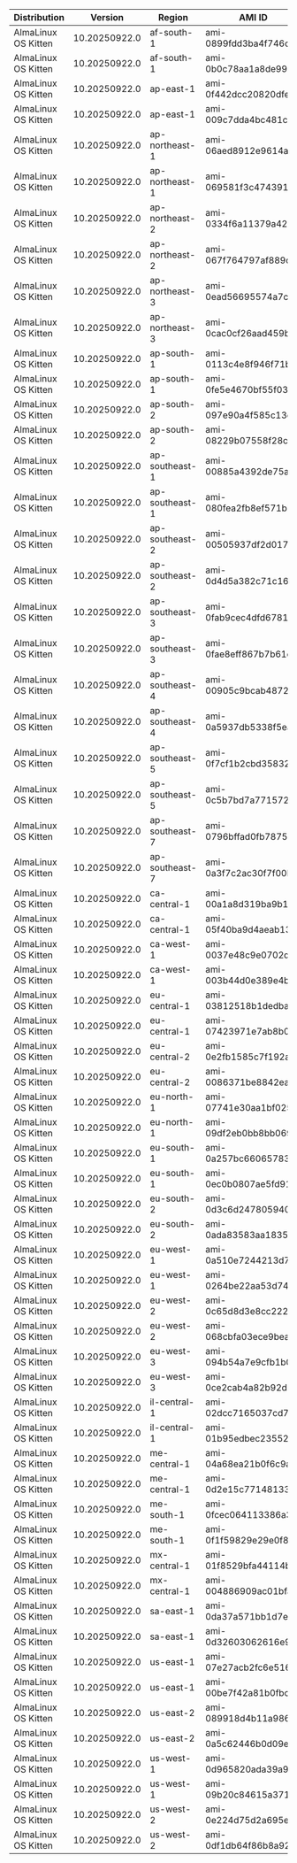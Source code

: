 | Distribution        | Version       | Region         | AMI ID                | Arch    |
| ------------------- | ------------- | -------------- | --------------------- | ------- |
| AlmaLinux OS Kitten | 10.20250922.0 | af-south-1     | ami-0899fdd3ba4f746c8 | x86_64  |
| AlmaLinux OS Kitten | 10.20250922.0 | af-south-1     | ami-0b0c78aa1a8de996a | aarch64 |
| AlmaLinux OS Kitten | 10.20250922.0 | ap-east-1      | ami-0f442dcc20820dfea | x86_64  |
| AlmaLinux OS Kitten | 10.20250922.0 | ap-east-1      | ami-009c7dda4bc481c95 | aarch64 |
| AlmaLinux OS Kitten | 10.20250922.0 | ap-northeast-1 | ami-06aed8912e9614ac9 | x86_64  |
| AlmaLinux OS Kitten | 10.20250922.0 | ap-northeast-1 | ami-069581f3c474391a8 | aarch64 |
| AlmaLinux OS Kitten | 10.20250922.0 | ap-northeast-2 | ami-0334f6a11379a4285 | x86_64  |
| AlmaLinux OS Kitten | 10.20250922.0 | ap-northeast-2 | ami-067f764797af889ca | aarch64 |
| AlmaLinux OS Kitten | 10.20250922.0 | ap-northeast-3 | ami-0ead56695574a7c24 | x86_64  |
| AlmaLinux OS Kitten | 10.20250922.0 | ap-northeast-3 | ami-0cac0cf26aad459bc | aarch64 |
| AlmaLinux OS Kitten | 10.20250922.0 | ap-south-1     | ami-0113c4e8f946f71bb | x86_64  |
| AlmaLinux OS Kitten | 10.20250922.0 | ap-south-1     | ami-0fe5e4670bf55f035 | aarch64 |
| AlmaLinux OS Kitten | 10.20250922.0 | ap-south-2     | ami-097e90a4f585c13cc | x86_64  |
| AlmaLinux OS Kitten | 10.20250922.0 | ap-south-2     | ami-08229b07558f28c30 | aarch64 |
| AlmaLinux OS Kitten | 10.20250922.0 | ap-southeast-1 | ami-00885a4392de75acf | x86_64  |
| AlmaLinux OS Kitten | 10.20250922.0 | ap-southeast-1 | ami-080fea2fb8ef571bb | aarch64 |
| AlmaLinux OS Kitten | 10.20250922.0 | ap-southeast-2 | ami-00505937df2d0171d | x86_64  |
| AlmaLinux OS Kitten | 10.20250922.0 | ap-southeast-2 | ami-0d4d5a382c71c160f | aarch64 |
| AlmaLinux OS Kitten | 10.20250922.0 | ap-southeast-3 | ami-0fab9cec4dfd67810 | x86_64  |
| AlmaLinux OS Kitten | 10.20250922.0 | ap-southeast-3 | ami-0fae8eff867b7b61d | aarch64 |
| AlmaLinux OS Kitten | 10.20250922.0 | ap-southeast-4 | ami-00905c9bcab4872c4 | x86_64  |
| AlmaLinux OS Kitten | 10.20250922.0 | ap-southeast-4 | ami-0a5937db5338f5ea1 | aarch64 |
| AlmaLinux OS Kitten | 10.20250922.0 | ap-southeast-5 | ami-0f7cf1b2cbd35832f | x86_64  |
| AlmaLinux OS Kitten | 10.20250922.0 | ap-southeast-5 | ami-0c5b7bd7a77157206 | aarch64 |
| AlmaLinux OS Kitten | 10.20250922.0 | ap-southeast-7 | ami-0796bffad0fb7875c | x86_64  |
| AlmaLinux OS Kitten | 10.20250922.0 | ap-southeast-7 | ami-0a3f7c2ac30f7f00b | aarch64 |
| AlmaLinux OS Kitten | 10.20250922.0 | ca-central-1   | ami-00a1a8d319ba9b1cc | x86_64  |
| AlmaLinux OS Kitten | 10.20250922.0 | ca-central-1   | ami-05f40ba9d4aeab136 | aarch64 |
| AlmaLinux OS Kitten | 10.20250922.0 | ca-west-1      | ami-0037e48c9e0702de9 | x86_64  |
| AlmaLinux OS Kitten | 10.20250922.0 | ca-west-1      | ami-003b44d0e389e4b0e | aarch64 |
| AlmaLinux OS Kitten | 10.20250922.0 | eu-central-1   | ami-03812518b1dedba8c | x86_64  |
| AlmaLinux OS Kitten | 10.20250922.0 | eu-central-1   | ami-07423971e7ab8b08d | aarch64 |
| AlmaLinux OS Kitten | 10.20250922.0 | eu-central-2   | ami-0e2fb1585c7f192a8 | x86_64  |
| AlmaLinux OS Kitten | 10.20250922.0 | eu-central-2   | ami-0086371be8842eaf6 | aarch64 |
| AlmaLinux OS Kitten | 10.20250922.0 | eu-north-1     | ami-07741e30aa1bf025a | x86_64  |
| AlmaLinux OS Kitten | 10.20250922.0 | eu-north-1     | ami-09df2eb0bb8bb069c | aarch64 |
| AlmaLinux OS Kitten | 10.20250922.0 | eu-south-1     | ami-0a257bc660657838c | x86_64  |
| AlmaLinux OS Kitten | 10.20250922.0 | eu-south-1     | ami-0ec0b0807ae5fd91f | aarch64 |
| AlmaLinux OS Kitten | 10.20250922.0 | eu-south-2     | ami-0d3c6d2478059406e | x86_64  |
| AlmaLinux OS Kitten | 10.20250922.0 | eu-south-2     | ami-0ada83583aa18351c | aarch64 |
| AlmaLinux OS Kitten | 10.20250922.0 | eu-west-1      | ami-0a510e7244213d73d | x86_64  |
| AlmaLinux OS Kitten | 10.20250922.0 | eu-west-1      | ami-0264be22aa53d741d | aarch64 |
| AlmaLinux OS Kitten | 10.20250922.0 | eu-west-2      | ami-0c65d8d3e8cc22205 | x86_64  |
| AlmaLinux OS Kitten | 10.20250922.0 | eu-west-2      | ami-068cbfa03ece9bea8 | aarch64 |
| AlmaLinux OS Kitten | 10.20250922.0 | eu-west-3      | ami-094b54a7e9cfb1b00 | x86_64  |
| AlmaLinux OS Kitten | 10.20250922.0 | eu-west-3      | ami-0ce2cab4a82b92d5e | aarch64 |
| AlmaLinux OS Kitten | 10.20250922.0 | il-central-1   | ami-02dcc7165037cd745 | x86_64  |
| AlmaLinux OS Kitten | 10.20250922.0 | il-central-1   | ami-01b95edbec2355252 | aarch64 |
| AlmaLinux OS Kitten | 10.20250922.0 | me-central-1   | ami-04a68ea21b0f6c9a2 | x86_64  |
| AlmaLinux OS Kitten | 10.20250922.0 | me-central-1   | ami-0d2e15c77148133ba | aarch64 |
| AlmaLinux OS Kitten | 10.20250922.0 | me-south-1     | ami-0fcec064113386a38 | x86_64  |
| AlmaLinux OS Kitten | 10.20250922.0 | me-south-1     | ami-0f1f59829e29e0f86 | aarch64 |
| AlmaLinux OS Kitten | 10.20250922.0 | mx-central-1   | ami-01f8529bfa44114b1 | x86_64  |
| AlmaLinux OS Kitten | 10.20250922.0 | mx-central-1   | ami-004886909ac01bfae | aarch64 |
| AlmaLinux OS Kitten | 10.20250922.0 | sa-east-1      | ami-0da37a571bb1d7ee7 | x86_64  |
| AlmaLinux OS Kitten | 10.20250922.0 | sa-east-1      | ami-0d32603062616e9af | aarch64 |
| AlmaLinux OS Kitten | 10.20250922.0 | us-east-1      | ami-07e27acb2fc6e5168 | x86_64  |
| AlmaLinux OS Kitten | 10.20250922.0 | us-east-1      | ami-00be7f42a81b0fbc6 | aarch64 |
| AlmaLinux OS Kitten | 10.20250922.0 | us-east-2      | ami-089918d4b11a986e9 | x86_64  |
| AlmaLinux OS Kitten | 10.20250922.0 | us-east-2      | ami-0a5c62446b0d09ecf | aarch64 |
| AlmaLinux OS Kitten | 10.20250922.0 | us-west-1      | ami-0d965820ada39a9bd | x86_64  |
| AlmaLinux OS Kitten | 10.20250922.0 | us-west-1      | ami-09b20c84615a37152 | aarch64 |
| AlmaLinux OS Kitten | 10.20250922.0 | us-west-2      | ami-0e224d75d2a695eb1 | x86_64  |
| AlmaLinux OS Kitten | 10.20250922.0 | us-west-2      | ami-0df1db64f86b8a927 | aarch64 |
